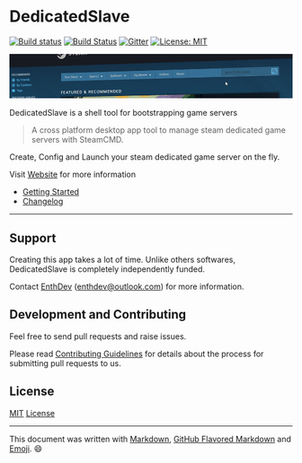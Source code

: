 # DedicatedSlave

[![Build status](https://ci.appveyor.com/api/projects/status/48sdh08vtxp7kho8?svg=true)](https://ci.appveyor.com/project/alex1a/dedicatedslave)
[![Build Status](https://travis-ci.org/EnthDev/dedicatedslave.svg?branch=master)](https://travis-ci.org/EnthDev/dedicatedslave)
[![Gitter](https://img.shields.io/gitter/room/nwjs/nw.js.svg)](https://gitter.im/dedicatedslave)
[![License: MIT](https://img.shields.io/badge/License-MIT-yellow.svg)](LICENSE)

![DedicatedSlave Banner](docs/img/wide-banner.png)

DedicatedSlave is a shell tool for bootstrapping game servers

> A cross platform desktop app tool to manage steam dedicated game servers with SteamCMD.

Create, Config and Launch your steam dedicated game server on the fly.

Visit [Website](https://enthdev.github.io/dedicatedslave/) for more information

* [Getting Started](https://enthdev.github.io/dedicatedslave/user-guide/gettingstarted/)
* [Changelog](https://enthdev.github.io/dedicatedslave/about/release-notes/)

***

## Support

Creating this app takes a lot of time. Unlike others softwares,
DedicatedSlave is completely independently funded.

Contact [EnthDev](https://github.com/EnthDev) (<enthdev@outlook.com>) for more information.

## Development and Contributing

Feel free to send pull requests and raise issues.

Please read [Contributing Guidelines](CONTRIBUTING.md) for details about the process for submitting pull requests to us.

## License

[MIT](https://opensource.org/licenses/MIT) [License](LICENSE)

***

This document was written with [Markdown](http://daringfireball.net/projects/markdown/), [GitHub Flavored Markdown](https://guides.github.com/features/mastering-markdown/) and [Emoji](http://www.webpagefx.com/tools/emoji-cheat-sheet/). :smile:
